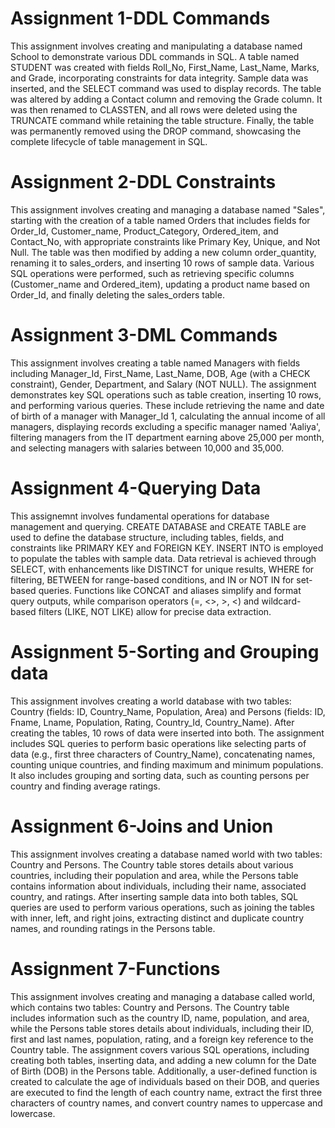 # Assignment 1-DDL Commands
This assignment involves creating and manipulating a database named School to demonstrate various DDL commands in SQL. A table named STUDENT was created with fields Roll_No, First_Name, Last_Name, Marks, and Grade, incorporating constraints for data integrity. Sample data was inserted, and the SELECT command was used to display records. The table was altered by adding a Contact column and removing the Grade column. It was then renamed to CLASSTEN, and all rows were deleted using the TRUNCATE command while retaining the table structure. Finally, the table was permanently removed using the DROP command, showcasing the complete lifecycle of table management in SQL.

# Assignment 2-DDL Constraints
This assignment involves creating and managing a database named "Sales", starting with the creation of a table named Orders that includes fields for Order_Id, Customer_name, Product_Category, Ordered_item, and Contact_No, with appropriate constraints like Primary Key, Unique, and Not Null. The table was then modified by adding a new column order_quantity, renaming it to sales_orders, and inserting 10 rows of sample data. Various SQL operations were performed, such as retrieving specific columns (Customer_name and Ordered_item), updating a product name based on Order_Id, and finally deleting the sales_orders table. 

# Assignment 3-DML Commands
This assignment involves creating a table named Managers with fields including Manager_Id, First_Name, Last_Name, DOB, Age (with a CHECK constraint), Gender, Department, and Salary (NOT NULL). The assignment demonstrates key SQL operations such as table creation, inserting 10 rows, and performing various queries. These include retrieving the name and date of birth of a manager with Manager_Id 1, calculating the annual income of all managers, displaying records excluding a specific manager named 'Aaliya', filtering managers from the IT department earning above 25,000 per month, and selecting managers with salaries between 10,000 and 35,000.

# Assignment 4-Querying Data
This assignemnt involves fundamental operations for database management and querying. CREATE DATABASE and CREATE TABLE are used to define the database structure, including tables, fields, and constraints like PRIMARY KEY and FOREIGN KEY. INSERT INTO is employed to populate the tables with sample data. Data retrieval is achieved through SELECT, with enhancements like DISTINCT for unique results, WHERE for filtering, BETWEEN for range-based conditions, and IN or NOT IN for set-based queries. Functions like CONCAT and aliases simplify and format query outputs, while comparison operators (=, <>, >, <) and wildcard-based filters (LIKE, NOT LIKE) allow for precise data extraction.

# Assignment 5-Sorting and Grouping data
This assignment involves creating a world database with two tables: Country (fields: ID, Country_Name, Population, Area) and Persons (fields: ID, Fname, Lname, Population, Rating, Country_Id, Country_Name). After creating the tables, 10 rows of data were inserted into both. The assignment includes SQL queries to perform basic operations like selecting parts of data (e.g., first three characters of Country_Name), concatenating names, counting unique countries, and finding maximum and minimum populations. It also includes grouping and sorting data, such as counting persons per country and finding average ratings. 

# Assignment 6-Joins and Union
This assignment involves creating a database named world with two tables: Country and Persons. The Country table stores details about various countries, including their population and area, while the Persons table contains information about individuals, including their name, associated country, and ratings. After inserting sample data into both tables, SQL queries are used to perform various operations, such as joining the tables with inner, left, and right joins, extracting distinct and duplicate country names, and rounding ratings in the Persons table.

# Assignment 7-Functions
This assignment involves creating and managing a database called world, which contains two tables: Country and Persons. The Country table includes information such as the country ID, name, population, and area, while the Persons table stores details about individuals, including their ID, first and last names, population, rating, and a foreign key reference to the Country table. The assignment covers various SQL operations, including creating both tables, inserting data, and adding a new column for the Date of Birth (DOB) in the Persons table. Additionally, a user-defined function is created to calculate the age of individuals based on their DOB, and queries are executed to find the length of each country name, extract the first three characters of country names, and convert country names to uppercase and lowercase.
